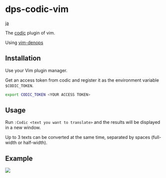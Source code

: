 # dps-codic-vim

[ja](./README.ja.md)


The [codic](https://codic.jp/engine) plugin of vim.

Using [vim-denops](https://github.com/vim-denops/denops.vim)

## Installation

Use your Vim plugin manager.

Get an access token from codic and register it as the environment variable `$CODIC_TOKEN`.

```bash
export CODIC_TOKEN <YOUR ACCESS TOKEN>
```

## Usage

Run `:Codic <text you want to translate>` and the results will be displayed in a new window.

Up to 3 texts can be converted at the same time, separated by spaces (full-width or half-width).

## Example

![](https://gyazo.com/4970a27e698894dd8de5928d334178ce)
